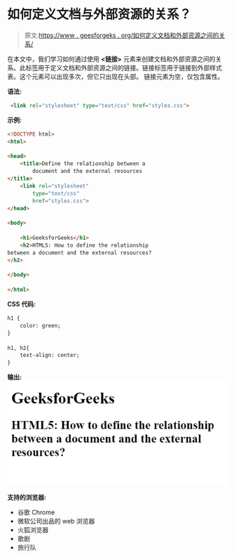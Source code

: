 # 如何定义文档与外部资源的关系？

> 原文:[https://www . geesforgeks . org/如何定义文档和外部资源之间的关系/](https://www.geeksforgeeks.org/how-to-define-the-relationship-between-a-document-and-the-external-resources/)

在本文中，我们学习如何通过使用 **<链接>** 元素来创建文档和外部资源之间的关系。此标签用于定义文档和外部资源之间的链接。链接标签用于链接到外部样式表。这个元素可以出现多次，但它只出现在头部。
链接元素为空，仅包含属性。

**语法:**

```html
 <link rel="stylesheet" type="text/css" href="styles.css">
```

**示例:**

```html
<!DOCTYPE html> 
<html> 

<head> 
    <title>Define the relationship between a 
        document and the external resources
</title> 
    <link rel="stylesheet"
        type="text/css"
        href="styles.css"> 
</head> 

<body> 

    <h1>GeeksforGeeks</h1> 
    <h2>HTML5: How to define the relationship 
between a document and the external resources?
</h2> 

</body> 

</html> 
```

**CSS 代码:**

```html
h1 {
    color: green;
}

h1, h2{
    text-align: center;
}
```

**输出:**
![](img/c73121019535393921f179b40a596073.png)

**支持的浏览器:**

*   谷歌 Chrome
*   微软公司出品的 web 浏览器
*   火狐浏览器
*   歌剧
*   旅行队